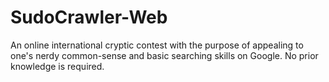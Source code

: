 # SudoCrawler-Web
An online international cryptic contest with the purpose of appealing to one's nerdy common-sense and basic searching skills on Google. 
No prior knowledge is required. 
